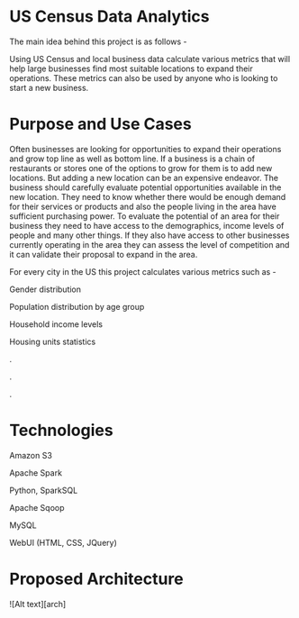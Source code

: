 # US Census Data Analytics
The main idea behind this project is as follows -

Using US Census and local business data calculate various metrics that will help large businesses find most suitable locations to expand their operations. These metrics can also be used by anyone who is looking to start a new business. 

# Purpose and Use Cases
Often businesses are looking for opportunities to expand their operations and grow top line as well as bottom line. If a business is a chain of restaurants or stores one of the options to grow for them is to add new locations. But adding a new location can be an expensive endeavor. The business should carefully evaluate potential opportunities available in the new location. They need to know whether there would be enough demand for their services or products and also the people living in the area have sufficient purchasing power. To evaluate the potential of an area for their business they need to have access to the demographics, income levels of people and many other things. If they also have access to other businesses currently operating in the area they can assess the level of competition and it can validate their proposal to expand in the area. 

For every city in the US this project calculates various metrics such as - 

Gender distribution

Population distribution by age group

Household income levels

Housing units statistics

.

.

.



# Technologies 
Amazon S3

Apache Spark

Python, SparkSQL

Apache Sqoop

MySQL

WebUI (HTML, CSS, JQuery)

# Proposed Architecture
![Alt text][arch]


